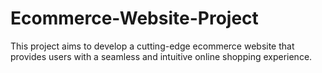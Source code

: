 # Ecommerce-Website-Project
This project aims to develop a cutting-edge ecommerce website that provides users with a seamless and intuitive online shopping experience. 
